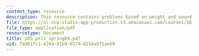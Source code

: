```yaml
---
content_type: resource
description: This resource contains problems based on weight and sound.
file: https://ol-ocw-studio-app-production.s3.amazonaws.com/courses/16-01-unified-engineering-i-ii-iii-iv-fall-2005-spring-2006/7a961fc1424a91b88574d214a9f5ae69_p05_ps11_spring04.pdf
file_type: application/pdf
resourcetype: Document
title: p05_ps11_spring04.pdf
uid: 7a961fc1-424a-91b8-8574-d214a9f5ae69
---
```

